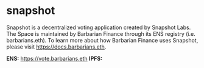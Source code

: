 # snapshot

Snapshot is a decentralized voting application created by Snapshot Labs. The Space is maintained by Barbarian Finance through its ENS registry (i.e. barbarians.eth). To learn more about how Barbarian Finance uses Snapshot, please visit https://docs.barbarians.eth.

**ENS:** https://vote.barbarians.eth
**IPFS:** 
